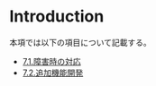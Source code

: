 # Introduction
本項では以下の項目について記載する。

* [7.1.障害時の対応](./7_OperationAndMaintenance/7-1_Incident.html)
* [7.2.追加機能開発](./7_OperationAndMaintenance/7-2_FunctionDevelopment.html) 